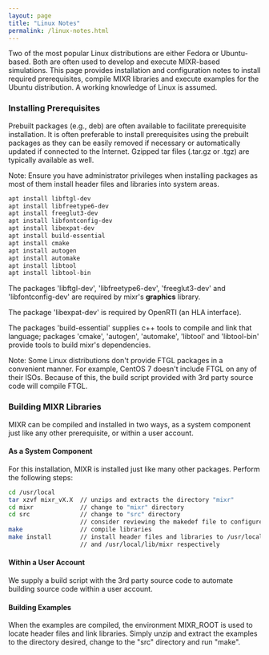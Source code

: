 ```yaml
---
layout: page
title: "Linux Notes"
permalink: /linux-notes.html
---
```

Two of the most popular Linux distributions are either Fedora or Ubuntu-based. Both are often used to develop and execute MIXR-based simulations. This page provides installation and configuration notes to install required prerequisites, compile MIXR libraries and execute examples for the Ubuntu distribution. A working knowledge of Linux is assumed.

### Installing Prerequisites

Prebuilt packages (e.g., deb) are often available to facilitate prerequisite installation.  It is often preferable to install prerequisites using the prebuilt packages as they can be easily removed if necessary or automatically updated if connected to the Internet. Gzipped tar files (.tar.gz or .tgz) are typically available as well.

Note: Ensure you have administrator privileges when installing packages as most of them install header files and libraries into system areas.

```sh
apt install libftgl-dev
apt install libfreetype6-dev
apt install freeglut3-dev
apt install libfontconfig-dev
apt install libexpat-dev
apt install build-essential
apt install cmake
apt install autogen
apt install automake
apt install libtool
apt install libtool-bin
```

The packages 'libftgl-dev', 'libfreetype6-dev', 'freeglut3-dev' and 'libfontconfig-dev' are required by mixr's **graphics** library.

The package 'libexpat-dev' is required by OpenRTI (an HLA interface).

The packages 'build-essential' supplies c++ tools to compile and link that language; packages 'cmake', 'autogen', 'automake', 'libtool' and 'libtool-bin' provide tools to build mixr's dependencies.

Note: Some Linux distributions don't provide FTGL packages in a convenient manner.  For example, CentOS 7 doesn't include FTGL on any of their ISOs.  Because of this, the build script provided with 3rd party source code will compile FTGL.

### Building MIXR Libraries

MIXR can be compiled and installed in two ways, as a system component just like any other prerequisite, or within a user account.

#### As a System Component

For this installation, MIXR is installed just like many other packages. Perform the following steps:

````sh
cd /usr/local
tar xzvf mixr_vX.X  // unzips and extracts the directory "mixr"
cd mixr             // change to "mixr" directory
cd src              // change to "src" directory
                    // consider reviewing the makedef file to configure options
make                // compile libraries
make install        // install header files and libraries to /usr/local/include/mixr
                    // and /usr/local/lib/mixr respectively
````

#### Within a User Account

We supply a build script with the 3rd party source code to automate building source code within a user account.

#### Building Examples

When the examples are compiled, the environment MIXR_ROOT is used to locate header files and link libraries.  Simply unzip and extract the examples to the directory desired, change to the "src" directory and run "make".
